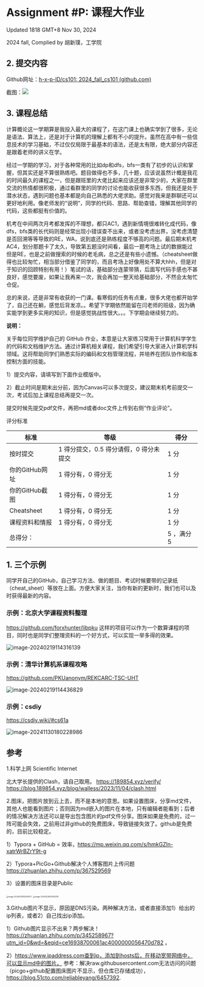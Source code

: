 # Assignment #P: 课程大作业

Updated 1818 GMT+8 Nov 30, 2024

2024 fall, Complied by 胡新璞，工学院



## 2. 提交内容

Github网址：[h-x-p-ID/cs101: 2024_fall_cs101 (github.com)](https://github.com/h-x-p-ID/cs101)



截图：![](https://s2.loli.net/2025/01/24/zvxEfLZaQsuFNB4.jpg)



## 3. 课程总结

计算概论这一学期算是我投入最大的课程了，在这门课上也确实学到了很多，无论是语法、算法上，还是对于计算机的理解上都有不小的提升。虽然在高中有一些信息技术的学习基础，不过仅仅局限于最基本的语法，还是太有限，绝大部分内容还是跟着老师的讲义在学。



经过一学期的学习，对于各种常用的比如dp和dfs，bfs一类有了初步的认识和掌握，但其实还是不算很熟练吧。题目做得也不多，几十题，应该说虽然计概是我花的时间最久的课程之一，但是跟班里的大佬比起来应该还是非常少的，大家在群里交流的热情都很积极，通过看群里的同学的讨论也能收获很多东西，但我还是处于潜水状态，遇到问题也基本都是向自己熟悉的大佬求助。感觉对我来是群聊还可以更好地利用。像老师发的“说明“，同学的代码、思路、帮助查错，理解其他同学的代码，这些都挺有价值的。



机考在中间两次月考都发挥的不理想，都只AC1，遇到新情境很难转化成代码，像dfs，bfs类的长代码则是经常出现小错误查不出来，或者没考虑出界，没考虑清楚是否回溯等等导致的RE，WA，说到底还是熟练程度不够高的问题。最后期末机考AC4，划分那题卡了太久，导致第五题没时间看，最后一题考场上试的数据能过但是RE，也是之前做搜索的时候的老毛病，总之还是有些小遗憾。（cheatsheet做得也比较匆忙，相当部分借鉴了同学的，而且考场上好像用处不算大hhh，但是对于知识的回顾特别有用！）笔试的话，基础部分连蒙带猜，后面写代码手感也不甚良好，感觉要废，如果让我再来一次，我会再加一整天给基础部分，不然会太匆忙仓促。



总的来说，还是非常有收获的一门课。看寒假的任务有点重，很多大佬也都开始学了，自己还在躺，感觉后背发凉。。希望下学期依然能留在闫老师的班级，因为确实能学到更多实用的知识，但是感觉挑战性很大。。。下学期会继续努力的。











**说明：**

关乎每位同学维护自己的 GitHub 作业，本意是让大家练习常用于计算机科学学生的代码和文档维护方法。通过计算机相关课程，我们希望引导大家进入计算机学科领域。这将帮助同学们熟悉实际的编码和文档管理流程，并培养在团队协作和版本控制方面的技能。

1）提交内容，请填写到下面作业模版中。

2）截止时间是期末出分前，因为Canvas可以多次提交，建议期末机考前提交一次，考试后加上课程总结再提交一次。

提交时候先提交pdf文件，再把md或者doc文件上传到右侧“作业评论”。



评分标准

| 标准           | 等级                                   | 得分       |
| -------------- | -------------------------------------- | ---------- |
| 按时提交       | 1 得分提交，0.5 得分请假，0 得分未提交 | 1 分       |
| 你的GitHub网址 | 1 得分有，0 得分无                     | 1 分       |
| 你的GitHub截图 | 1 得分有，0 得分无                     | 1 分       |
| Cheatsheet     | 1 得分有，0 得分无                     | 1 分       |
| 课程资料和情报 | 1 得分有，0 得分无                     | 1 分       |
| 总得分：       |                                        | 5 ，满分 5 |





## 1. 三个示例

同学开自己的GitHub，自己学习方法、做的题目、考试时候要带的记录纸（cheat_sheet）等放在上面。方便大家关注，当你有新的更新时，我们也可以及时获得最新的内容。

### 示例：北京大学课程资料整理

https://github.com/forxhunter/libpku 这样的项目可以作为一个数算课程的项目，同时也是同学们整理资料的一个好方式，可以实现一举多得的效果。



![image-20240219114316139](https://raw.githubusercontent.com/GMyhf/img/main/img/image-20240219114316139.png)



### 示例：清华计算机系课程攻略

https://github.com/PKUanonym/REKCARC-TSC-UHT

![image-20240219114436829](https://raw.githubusercontent.com/GMyhf/img/main/img/image-20240219114436829.png)



### 示例：csdiy

https://csdiy.wiki/#cs61a

![image-20241130180228986](https://raw.githubusercontent.com/GMyhf/img/main/img/202411301802111.png)





## 参考

1.科学上网 Scientific Internet

北大学长提供的Clash，请自己取用。
https://189854.xyz/verify/
https://blog.189854.xyz/blog/walless/2023/11/04/clash.html



2.图床，把图片放到云上去，而不是本地的意思。如果设置图床，分享md文件，其他人也能看到图片；否则因为md嵌入的图片在本地，只有编辑者能看到；后者的情况解决方法还可以是导出包含图片的pdf文件分享。图床如果是免费的，过一阵可能会失效，之前用过非github的免费图床，导致链接失效了。github是免费的，目前比较稳定。

1）Typora + GitHub = 效率，https://mp.weixin.qq.com/s/hmkGZln-xatrWrBZrY9t-g

2）Typora+PicGo+Github解决个人博客图片上传问题 https://zhuanlan.zhihu.com/p/367529569

3）设置的图床目录是Public

<img src="https://raw.githubusercontent.com/GMyhf/img/main/img/image-20240228102834113.png" alt="image-20240228102834113" style="zoom:33%;" />



<img src="https://raw.githubusercontent.com/GMyhf/img/main/img/image-20240228102902018.png" alt="image-20240228102902018" style="zoom:33%;" />





3.Github图片不显示，原因是DNS污染。两种解决方法，或者直接添加1）给出的ip列表，或者2）自己找出ip添加。

1）Github图片显示不出来？两步解决！ https://zhuanlan.zhihu.com/p/345258967?utm_id=0&wd=&eqid=ce16938700061ac4000000056470d782 。

2）https://www.ipaddress.com查到ip，添加到hosts后，在移动宽带网络中，可以显示md中的图片。 参考：解决raw.githubusercontent.com无法访问的问题（picgo+github配置图床图片不显示，但仓库已存储成功），https://blog.51cto.com/reliableyang/6457392.  



